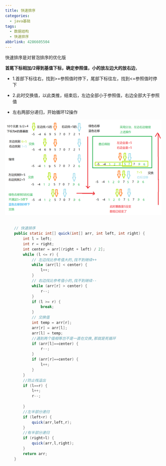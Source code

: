 ```yaml
---
title: 快速排序
categories:
  - java基础
tags:
  - 数据结构
  - 快速排序
abbrlink: 4286605504
---
```




快速排序是对冒泡排序的优化版

**首尾下标相加/2得到基值下标，确定参照值，小的放左边大的放右边**，

-  1.首部下标往右，找到>=参照值时停下，尾部下标往左，找到<=参照值时停下

- 2.此时交换值，以此类推，结束后，左边全部小于参照值，右边全部大于参照值

- 左右两部分递归，开始循环12操作

<!--more-->

![1568555291132](快速排序/1568555291132.png)

```java

	// 快速排序
	public static int[] quick(int[] arr, int left, int right) {
		int l = left;
		int r = right;
		int center = arr[(right + left) / 2];
		while (l <= r) {
			// 左边找比参考值大的,找不到继续++
			while (arr[l] < center) {
				l++;
			}
			// 右边找比参考值小的,找不到继续--
			while (arr[r] > center) {
				r--;
			}
			if (l >= r) {
				break;
			}
			// 交换值
			int temp = arr[r];
			arr[r] = arr[l];
			arr[l] = temp;
			//遇到两个值相等岂不是一直在交换,那就是死循环
			if (arr[l]==center) {
				r--;
			}
			if (arr[r]==center) {
				l++;
			}
		}
		//防止栈溢出
		if (l==r) {
			l++;
			r--;
			
		}
		//左半部分递归
		if (left<r) {
			quick(arr,left,r);
		}
		//有半部分递归
		if (right>l) {
			quick(arr,l,right);
		}
		return arr;
	}
```

